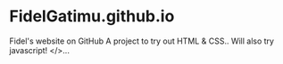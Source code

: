# FidelGatimu.github.io
Fidel's website on GitHub
A project to try out HTML & CSS..
Will also try javascript!
</>...
